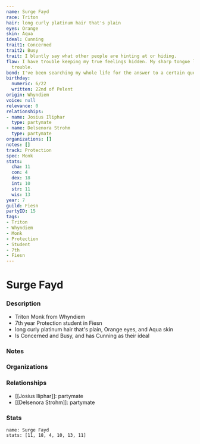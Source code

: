```yaml
---
name: Surge Fayd
race: Triton
hair: long curly platinum hair that's plain
eyes: Orange
skin: Aqua
ideal: Cunning
trait1: Concerned
trait2: Busy
trait: I bluntly say what other people are hinting at or hiding.
flaw: I have trouble keeping my true feelings hidden. My sharp tongue lands me in
  trouble.
bond: I've been searching my whole life for the answer to a certain question.
birthday:
  numeric: 6/22
  written: 22nd of Pelent
origin: Whyndiem
voice: null
relevance: 0
relationships:
- name: Josius Iliphar
  type: partymate
- name: Delsenora Strohm
  type: partymate
organizations: []
notes: []
track: Protection
spec: Monk
stats:
  cha: 11
  con: 4
  dex: 18
  int: 10
  str: 11
  wis: 13
year: 7
guild: Fiesn
partyID: 15
tags:
- Triton
- Whyndiem
- Monk
- Protection
- Student
- 7th
- Fiesn
---
```

# Surge Fayd
### Description
- Triton Monk from Whyndiem
- 7th year Protection student in Fiesn
- long curly platinum hair that's plain, Orange eyes, and Aqua skin
- Is Concerned and Busy, and has Cunning as their ideal

### Notes

### Organizations

### Relationships
- [[Josius Iliphar]]: partymate
- [[Delsenora Strohm]]: partymate

### Stats
```statblock
name: Surge Fayd
stats: [11, 18, 4, 10, 13, 11]
```